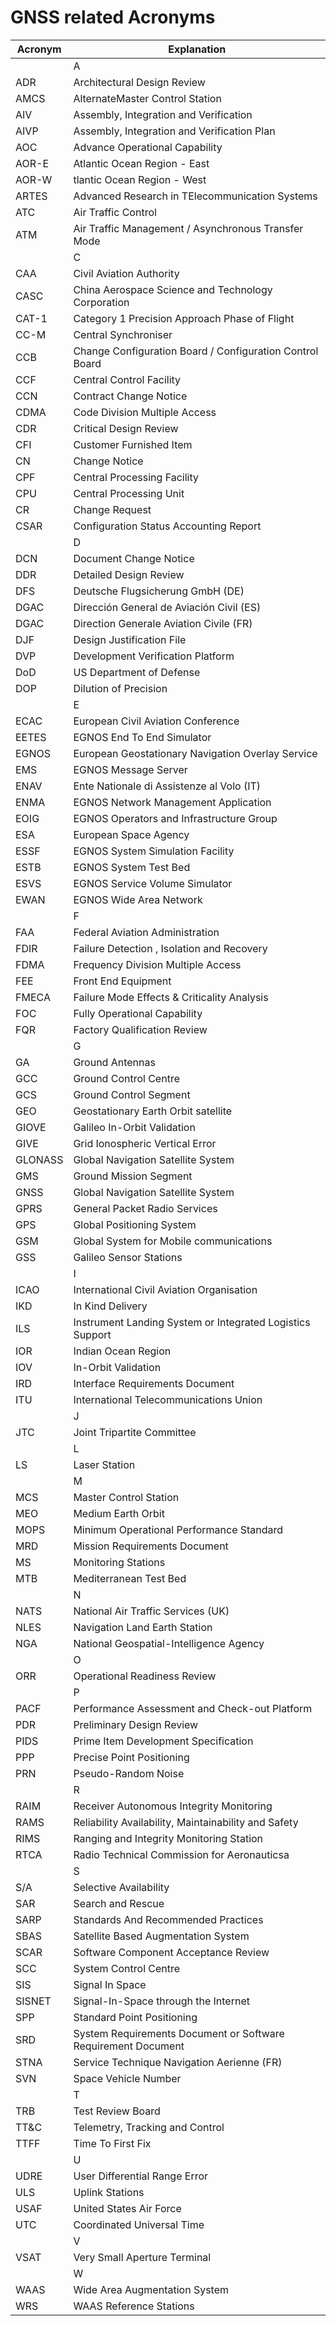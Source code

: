 # GNSS related Acronyms
|Acronym|Explanation|
|-------|-----------|
||A|
|ADR|Architectural Design Review|
|AMCS|AlternateMaster Control Station|
|AIV|Assembly, Integration and Verification|
|AIVP|Assembly, Integration and Verification Plan|
|AOC|Advance Operational Capability|
|AOR-E|Atlantic Ocean Region - East|
|AOR-W|tlantic Ocean Region - West|
|ARTES|Advanced Research in TElecommunication Systems|
|ATC|Air Traffic Control|
|ATM|Air Traffic Management / Asynchronous Transfer Mode|
||C|
|CAA|Civil Aviation Authority|
|CASC|China Aerospace Science and Technology Corporation|
|CAT-1|Category 1 Precision Approach Phase of Flight|
|CC-M|Central Synchroniser|
|CCB|Change Configuration Board / Configuration Control Board|
|CCF|Central Control Facility|
|CCN|Contract Change Notice|
|CDMA|Code Division Multiple Access|
|CDR|Critical Design Review|
|CFI|Customer Furnished Item|
|CN|Change Notice|
|CPF|Central Processing Facility|
|CPU|Central Processing Unit|
|CR|Change Request|
|CSAR|Configuration Status Accounting Report|
||D|
|DCN|Document Change Notice|
|DDR|Detailed Design Review|
|DFS|Deutsche Flugsicherung GmbH (DE)|
|DGAC|Dirección General de Aviación Civil (ES)|
|DGAC|Direction Generale Aviation Civile (FR)|
|DJF|Design Justification File|
|DVP|Development Verification Platform|
|DoD|US Department of Defense|
|DOP|Dilution of Precision|
||E|
|ECAC|European Civil Aviation Conference|
|EETES|EGNOS End To End Simulator|
|EGNOS|European Geostationary Navigation Overlay Service|
|EMS|EGNOS Message Server|
|ENAV|Ente Nationale di Assistenze al Volo (IT) |
|ENMA|EGNOS Network Management Application|
|EOIG|EGNOS Operators and Infrastructure  Group|
|ESA|European Space Agency|
|ESSF|EGNOS System Simulation Facility|
|ESTB|EGNOS System Test Bed|
|ESVS|EGNOS Service Volume Simulator|
|EWAN|EGNOS Wide Area Network|
||F|
|FAA|Federal Aviation Administration|
|FDIR|Failure Detection , Isolation and Recovery|
|FDMA|Frequency Division Multiple Access|
|FEE|Front End Equipment|
|FMECA|Failure Mode Effects & Criticality Analysis|
|FOC|Fully Operational Capability|
|FQR|Factory Qualification Review|
||G|
|GA|Ground Antennas|
|GCC|Ground Control Centre|
|GCS|Ground Control Segment|
|GEO|Geostationary Earth Orbit satellite|
|GIOVE|Galileo In-Orbit Validation|
|GIVE|Grid Ionospheric Vertical Error|
|GLONASS|Global Navigation Satellite System|
|GMS|Ground Mission Segment|
|GNSS|Global Navigation Satellite System|
|GPRS|General Packet Radio Services|
|GPS|Global Positioning System|
|GSM|Global System for Mobile communications|
|GSS|Galileo Sensor Stations|
||I|
|ICAO|International Civil Aviation Organisation|
|IKD|In Kind Delivery|
|ILS|Instrument Landing System or Integrated Logistics Support|
|IOR|Indian Ocean Region|
|IOV|In-Orbit Validation|
|IRD|Interface Requirements Document|
|ITU|International Telecommunications Union|
||J|
|JTC|Joint Tripartite Committee|
||L|
|LS|Laser Station|
||M|
|MCS|Master Control Station|
|MEO|Medium Earth Orbit|
|MOPS|Minimum Operational Performance Standard|
|MRD|Mission Requirements Document|
|MS|Monitoring Stations|
|MTB|Mediterranean Test Bed|
||N|
|NATS|National Air Traffic Services (UK)|
|NLES|Navigation Land Earth Station|
|NGA|National Geospatial-Intelligence Agency|
||O|
|ORR|Operational Readiness Review|
||P|
|PACF|Performance Assessment and Check-out Platform|
|PDR|Preliminary Design Review|
|PIDS|Prime Item Development Specification|
|PPP|Precise Point Positioning|
|PRN|Pseudo-Random Noise|
||R|
|RAIM|Receiver Autonomous Integrity Monitoring|
|RAMS|Reliability Availability, Maintainability and Safety|
|RIMS|Ranging and Integrity Monitoring Station|
|RTCA|Radio Technical Commission for Aeronauticsa|
||S|
|S/A|Selective Availability|
|SAR|Search and Rescue|
|SARP|Standards And Recommended Practices|
|SBAS|Satellite Based Augmentation System|
|SCAR|Software Component Acceptance Review|
|SCC|System Control Centre|
|SIS|Signal In Space|
|SISNET|Signal-In-Space through the Internet|
|SPP|Standard Point Positioning|
|SRD|System Requirements Document or Software Requirement Document|
|STNA|Service Technique Navigation Aerienne (FR)|
|SVN|Space Vehicle Number|
||T|
|TRB|Test Review Board|
|TT&C|Telemetry, Tracking and Control|
|TTFF|Time To First Fix|
||U|
|UDRE|User Differential Range Error|
|ULS|Uplink Stations|
|USAF|United States Air Force|
|UTC|Coordinated Universal Time|
||V|
|VSAT|Very Small Aperture Terminal|
||W|
|WAAS|Wide Area Augmentation System|
|WRS|WAAS Reference Stations|
